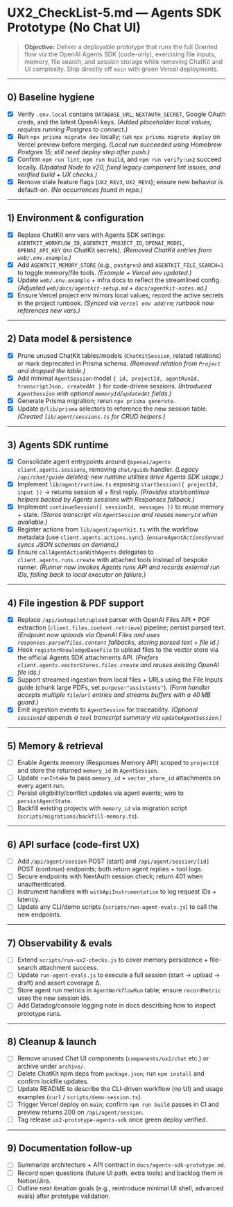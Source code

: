 # UX2_CheckList-5.md — Agents SDK Prototype (No Chat UI)

> **Objective:** Deliver a deployable prototype that runs the full Granted flow via the OpenAI Agents SDK (code-only), exercising file inputs, memory, file search, and session storage while removing ChatKit and UI complexity. Ship directly off `main` with green Vercel deployments.

---

## 0) Baseline hygiene
- [x] Verify `.env.local` contains `DATABASE_URL`, `NEXTAUTH_SECRET`, Google OAuth creds, and the latest OpenAI keys. *(Added placeholder local values; requires running Postgres to connect.)*
- [x] Run `npx prisma migrate dev` locally; run `npx prisma migrate deploy` on Vercel preview before merging. *(Local run succeeded using Homebrew Postgres 15; still need deploy step after push.)*
- [x] Confirm `npm run lint`, `npm run build`, and `npm run verify:ux2` succeed locally. *(Updated Node to v20, fixed legacy component lint issues, and verified build + UX checks.)*
- [x] Remove stale feature flags (`UX2_REV3`, `UX2_REV4`); ensure new behavior is default-on. *(No occurrences found in repo.)*

---

## 1) Environment & configuration
- [x] Replace ChatKit env vars with Agents SDK settings: `AGENTKIT_WORKFLOW_ID`, `AGENTKIT_PROJECT_ID`, `OPENAI_MODEL`, `OPENAI_API_KEY` (no ChatKit secrets). *(Removed ChatKit entries from `web/.env.example`.)*
- [x] Add `AGENTKIT_MEMORY_STORE` (e.g., `postgres`) and `AGENTKIT_FILE_SEARCH=1` to toggle memory/file tools. *(Example + Vercel env updated.)*
- [x] Update `web/.env.example` + infra docs to reflect the streamlined config. *(Adjusted `web/docs/agentkit-setup.md` + `docs/agentkit-notes.md`.)*
- [x] Ensure Vercel project env mirrors local values; record the active secrets in the project runbook. *(Synced via `vercel env add/rm`; runbook now references new vars.)*

---

## 2) Data model & persistence
- [x] Prune unused ChatKit tables/models (`ChatKitSession`, related relations) or mark deprecated in Prisma schema. *(Removed relation from `Project` and dropped the table.)*
- [x] Add minimal `AgentSession` model `{ id, projectId, agentRunId, transcriptJson, createdAt }` for code-driven sessions. *(Introduced `AgentSession` with optional `memoryId`/`updatedAt` fields.)*
- [x] Generate Prisma migration; rerun `npx prisma generate`.
- [x] Update `@/lib/prisma` selectors to reference the new session table. *(Created `lib/agent/sessions.ts` for CRUD helpers.)*

---

## 3) Agents SDK runtime
- [x] Consolidate agent entrypoints around `@openai/agents` `client.agents.sessions`, removing `chat/guide` handler. *(Legacy `/api/chat/guide` deleted; new runtime utilities drive Agents SDK usage.)*
- [x] Implement `lib/agent/runtime.ts` exposing `startSession({ projectId, input })` → returns session id + first reply. *(Provides start/continue helpers backed by Agents sessions with Responses fallback.)*
- [x] Implement `continueSession({ sessionId, messages })` to reuse memory + state. *(Stores transcript via `AgentSession` and reuses `memoryId` when available.)*
- [x] Register actions from `lib/agent/agentkit.ts` with the workflow metadata (use `client.agents.actions.sync`). *(`ensureAgentActionsSynced` syncs JSON schemas on demand.)*
- [x] Ensure `callAgentActionWithAgents` delegates to `client.agents.runs.create` with attached tools instead of bespoke runner. *(Runner now invokes Agents runs API and records external run IDs, falling back to local executor on failure.)*

---

## 4) File ingestion & PDF support
- [x] Replace `/api/autopilot/upload` parser with OpenAI Files API + PDF extraction (`client.files.content.retrieve`) pipeline; persist parsed text. *(Endpoint now uploads via OpenAI Files and uses `responses.parse`/`files.content` fallbacks, storing parsed text + file id.)*
- [x] Hook `registerKnowledgeBaseFile` to upload files to the vector store via the official Agents SDK attachments API. *(Prefers `client.agents.vectorStores.files.create` and reuses existing OpenAI file ids.)*
- [x] Support streamed ingestion from local files + URLs using the File Inputs guide (chunk large PDFs, set `purpose:"assistants"`). *(Form handler accepts multiple `file`/`url` entries and streams buffers with a 40 MB guard.)*
- [x] Emit ingestion events to `AgentSession` for traceability. *(Optional `sessionId` appends a `tool` transcript summary via `updateAgentSession`.)*

---

## 5) Memory & retrieval
- [ ] Enable Agents memory (Responses Memory API) scoped to `projectId` and store the returned `memory_id` in `AgentSession`.
- [ ] Update `runIntake` to pass `memory_id` + `vector_store_id` attachments on every agent run.
- [ ] Persist eligibility/conflict updates via agent events; wire to `persistAgentState`.
- [ ] Backfill existing projects with `memory_id` via migration script (`scripts/migrations/backfill-memory.ts`).

---

## 6) API surface (code-first UX)
- [ ] Add `/api/agent/session` POST (start) and `/api/agent/session/[id]` POST (continue) endpoints; both return agent replies + tool logs.
- [ ] Secure endpoints with NextAuth session check; return 401 when unauthenticated.
- [ ] Instrument handlers with `withApiInstrumentation` to log request IDs + latency.
- [ ] Update any CLI/demo scripts (`scripts/run-agent-evals.js`) to call the new endpoints.

---

## 7) Observability & evals
- [ ] Extend `scripts/run-ux2-checks.js` to cover memory persistence + file-search attachment success.
- [ ] Update `run-agent-evals.js` to execute a full session (start → upload → draft) and assert coverage Δ.
- [ ] Store agent run metrics in `AgentWorkflowRun` table; ensure `recordMetric` uses the new session ids.
- [ ] Add Datadog/console logging note in docs describing how to inspect prototype runs.

---

## 8) Cleanup & launch
- [ ] Remove unused Chat UI components (`components/ux2/chat` etc.) or archive under `archive/`.
- [ ] Delete ChatKit npm deps from `package.json`; run `npm install` and confirm lockfile updates.
- [ ] Update README to describe the CLI-driven workflow (no UI) and usage examples (`curl` / `scripts/demo-session.ts`).
- [ ] Trigger Vercel deploy on `main`; confirm `npm run build` passes in CI and preview returns 200 on `/api/agent/session`.
- [ ] Tag release `ux2-prototype-agents-sdk` once green deploy verified.

---

## 9) Documentation follow-up
- [ ] Summarize architecture + API contract in `docs/agents-sdk-prototype.md`.
- [ ] Record open questions (future UI path, extra tools) and backlog them in Notion/Jira.
- [ ] Outline next iteration goals (e.g., reintroduce minimal UI shell, advanced evals) after prototype validation.
